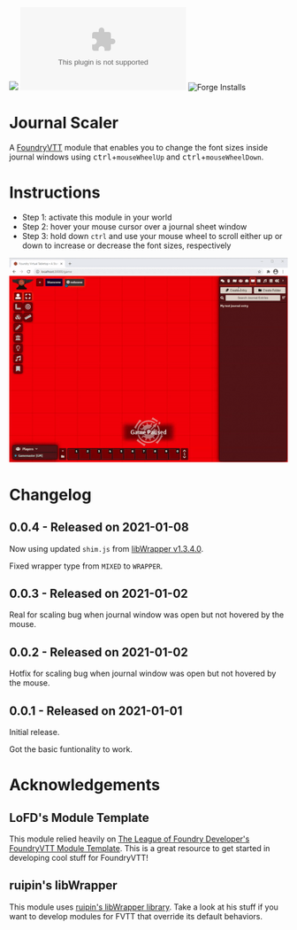 ![](https://img.shields.io/badge/Foundry-v0.7.9-informational)
![Latest Release Download Count](https://img.shields.io/github/downloads/jegasus/journal-scaler/latest/module.zip) 
![Forge Installs](https://img.shields.io/badge/dynamic/json?label=Forge%20Installs&query=package.installs&suffix=%25&url=https%3A%2F%2Fforge-vtt.com%2Fapi%2Fbazaar%2Fpackage%2Fjournal-scaler&colorB=4aa94a)


# Journal Scaler
A [FoundryVTT](https://foundryvtt.com/) module that enables you to change the font sizes inside journal windows using <kbd>ctrl</kbd>+`mouseWheelUp` and <kbd>ctrl</kbd>+`mouseWheelDown`.

# Instructions
- Step 1: activate this module in your world 
- Step 2: hover your mouse cursor over a journal sheet window
- Step 3: hold down `ctrl` and use your mouse wheel to scroll either up or down to increase or decrease the font sizes, respectively

![Journal scaler in action](img/module_in_action.gif)

# Changelog

## 0.0.4 - Released on 2021-01-08
Now using updated `shim.js` from [libWrapper v1.3.4.0](https://github.com/ruipin/fvtt-lib-wrapper/releases/tag/v1.3.4.0).

Fixed wrapper type from `MIXED` to `WRAPPER`.

## 0.0.3 - Released on 2021-01-02
Real for scaling bug when journal window was open but not hovered by the mouse.

## 0.0.2 - Released on 2021-01-02
Hotfix for scaling bug when journal window was open but not hovered by the mouse.

## 0.0.1 - Released on 2021-01-01
Initial release. 

Got the basic funtionality to work.

# Acknowledgements

## LoFD's Module Template
This module relied heavily on [The League of Foundry Developer's FoundryVTT Module Template](https://github.com/League-of-Foundry-Developers/FoundryVTT-Module-Template). This is a great resource to get started in developing cool stuff for FoundryVTT!

## ruipin's libWrapper
This module uses [ruipin's libWrapper library](https://github.com/ruipin/fvtt-lib-wrapper/wiki/Modules-using-libWrapper). Take a look at his stuff if you want to develop modules for FVTT that override its default behaviors.

